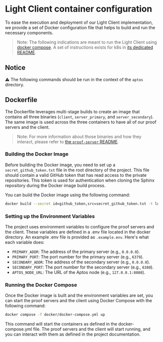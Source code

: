 # Light Client container configuration

To ease the execution and deployment of our Light Client implementation, we provide a set of Docker configuration file
that helps to build and run the necessary components.

> Note: The following indications are meant to run the Light Client
> using [docker compose](https://docs.docker.com/compose/).
> A set of instructions exists for k8s in [its dedicated README](./k8s/README.md).

## Notice

⚠️ The following commands should be run in the context of the `aptos` directory.

## Dockerfile

The Dockerfile leverages multi-stage builds to create an image that contains all three
binaries (`client`, `server_primary`, and `server_secondary`).
The same image is used across the three containers to have all of our proof servers and the client.

> Note: For more information about those binaries and how they interact, please refer
> to [the `proof-server` README](../proof-server/README.md).

### Building the Docker Image

Before building the Docker image, you need to set up a `secret_github_token.txt` file in the root directory of the
project.
This file should contain a valid GitHub token that has read access to the private repositories. This token is used for
authentication when cloning the Sphinx repository during the Docker image build process.

You can build the Docker image using the following command:

```bash
docker build --secret id=github_token,src=secret_github_token.txt -t lurk-lab/aptos-light-client:latest -f ./docker/Dockerfile .
```

### Setting up the Environment Variables

The project uses environment variables to configure the proof servers and the client. These variables are defined in a
.env
file located in the docker directory. An example .env file is provided as `.example.env`. Here's what each variable
does:

- `PRIMARY_ADDR`: The address of the primary server (e.g., `0.0.0.0`).
- `PRIMARY_PORT`: The port number for the primary server (e.g., `6379`).
- `SECONDARY_ADDR`: The address of the secondary server (e.g., `0.0.0.0`).
- `SECONDARY_PORT`: The port number for the secondary server (e.g., `6380`).
- `APTOS_NODE_URL`: The URL of the Aptos node (e.g., `127.0.0.1:8080`).

### Running the Docker Compose

Once the Docker image is built and the environment variables are set, you can start the proof servers and the client
using Docker Compose with the following command:

```bash
docker compose -f docker/docker-compose.yml up
```

This command will start the containers as defined in the docker-compose.yml file. The proof servers and the client will
start running, and you can interact with them as defined in the project documentation.
